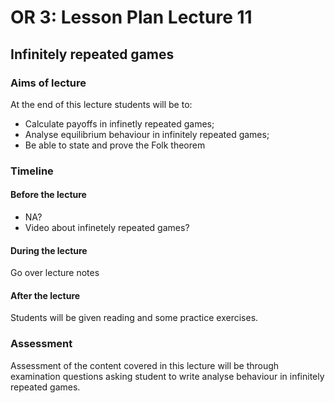 # OR 3: Lesson Plan Lecture 11
## Infinitely repeated games

### Aims of lecture

At the end of this lecture students will be to:

- Calculate payoffs in infinetly repeated games;
- Analyse equilibrium behaviour in infinitely repeated games;
- Be able to state and prove the Folk theorem

### Timeline

#### Before the lecture

- NA?
- Video about infinetely repeated games?

#### During the lecture

Go over lecture notes

#### After the lecture

Students will be given reading and some practice exercises.
### Assessment

Assessment of the content covered in this lecture will be through examination questions asking student to write analyse behaviour in infinitely repeated games.
